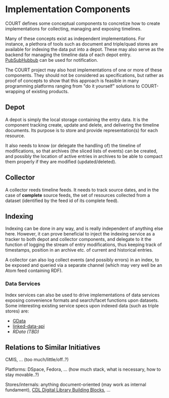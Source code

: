 # Implementation Components #

COURT defines some conceptual components to concretize how to create implementations for collecting, managing and exposing timelines.

Many of these concepts exist as independent implementations. For instance, a plethora of tools such as document and triple/quad stores are available for indexing the data put into a depot. These may also serve as the backend for managing the timeline data of each depot entry. [PubSubHubbub](http://code.google.com/p/pubsubhubbub/) can be used for notification.

The COURT project may also host implementations of one or more of these components. They should not be considered as specifications, but rather as proof of concepts to show that this approach is feasible in many programming platforms ranging from "do it yourself" solutions to COURT-wrapping of existing products.

## Depot ##

A depot is simply the local storage containing the entry data. It is the component tracking create, update and delete, and delivering the timeline documents. Its purpose is to store and provide representation(s) for each resource.

It also needs to know (or delegate the handling of) the timeline of modifications, so that archives (the sliced lists of events) can be created, and possibly the location of active entries in archives to be able to compact them properly if they are modified (updated/deleted).

## Collector ##

A collector reeds timeline feeds. It needs to track source dates, and in the case of **complete** source feeds, the set of resources collected from a dataset (identified by the feed id of its complete feed).

## Indexing ##

Indexing can be done in any way, and is really independent of anything else here. However, it can prove beneficial to inject the indexing service as a tracker to both depot and collector components, and delegate to it the function of logging the stream of entry modifications, thus keeping track of timestamps, position in an archive etc. of current and historical entries.

A collector can also log collect events (and possibly errors) in an index, to be exposed and queried via a separate channel (which may very well be an Atom feed containing RDF).

### Data Services ###

Index services can also be used to drive implementations of data services exposing convenience formats and search/facet functions upon datasets. Some interesting existing service specs upon indexed data (such as triple stores) are:

  * [GData](http://code.google.com/intl/sv-SE/apis/gdata/)
  * [linked-data-api](http://code.google.com/p/linked-data-api/)
  * _RData (TBD)_

## Relations to Similar Initiatives ##

CMIS, ... (too much/little/off..?)

Platforms: DSpace, Fedora, ... (how much stack, what is necessary, how to stay movable..?)

Stores/internals: anything document-oriented (may work as internal fundament), [CDL Digital Library Building Blocks](http://www.cdlib.org/inside/diglib/), ...